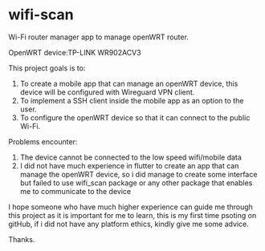 # wifi-scan
Wi-Fi router manager app to manage openWRT router.

OpenWRT device:TP-LINK WR902ACV3

This project goals is to:
1. To create a mobile app that can manage an openWRT device, this device will be configured with Wireguard VPN client.
2. To implement a SSH client inside the mobile app as an option to the user.
3. To configure the openWRT device so that it can connect to the public Wi-Fi.

Problems encounter:
1. The device cannot be connected to the low speed wifi/mobile data
2. I did not have much experience in flutter to create an app that can manage the openWRT device, so i did manage to create some interface
but failed to use wifi_scan package or any other package that enables me to communicate to the device

I hope someone who have much higher experience can guide me through this project as it is important for me to learn, this is my first time psoting on gitHub, if i did not have any platform ethics, kindly give me some advice.

Thanks.
